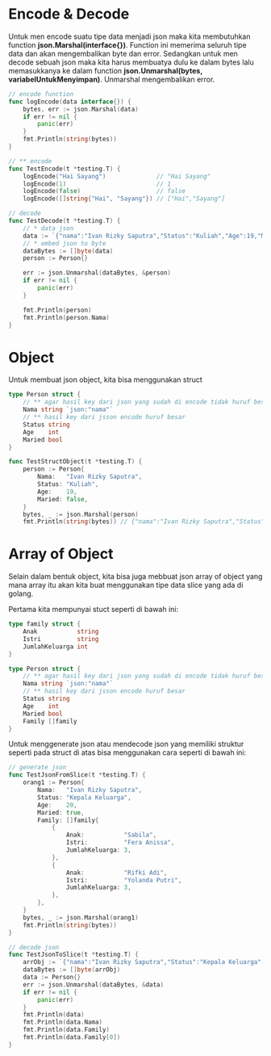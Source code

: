 # Encode & Decode

Untuk men encode suatu tipe data menjadi json maka kita membutuhkan function **json.Marshal(interface{})**. Function ini memerima seluruh tipe data dan akan mengembalikan byte dan error. Sedangkan untuk men decode sebuah json maka kita harus membuatya dulu ke dalam bytes lalu memasukkanya ke dalam function **json.Unmarshal(bytes, variabelUntukMenyimpan)**. Unmarshal mengembalikan error.

```go
// encode function
func logEncode(data interface{}) {
	bytes, err := json.Marshal(data)
	if err != nil {
		panic(err)
	}
	fmt.Println(string(bytes))
}

// ** encode
func TestEncode(t *testing.T) {
	logEncode("Hai Sayang")              // "Hai Sayang"
	logEncode(1)                         // 1
	logEncode(false)                     // false
	logEncode([]string{"Hai", "Sayang"}) // ["Hai","Sayang"]

// decode
func TestDecode(t *testing.T) {
	// * data json
	data := `{"nama":"Ivan Rizky Saputra","Status":"Kuliah","Age":19,"Maried":false}`
	// * embed json to byte
	dataBytes := []byte(data)
	person := Person{}

	err := json.Unmarshal(dataBytes, &person)
	if err != nil {
		panic(err)
	}

	fmt.Println(person)
	fmt.Println(person.Nama)
}
```

# Object

Untuk membuat json object, kita bisa menggunakan struct

```go
type Person struct {
	// ** agar hasil key dari json yang sudah di encode tidak huruf besar
	Nama string `json:"nama"`
	// ** hasil key dari jsson encode huruf besar
	Status string
	Age    int
	Maried bool
}

func TestStructObject(t *testing.T) {
	person := Person{
		Nama:   "Ivan Rizky Saputra",
		Status: "Kuliah",
		Age:    19,
		Maried: false,
	}
	bytes, _ := json.Marshal(person)
	fmt.Println(string(bytes)) // {"nama":"Ivan Rizky Saputra","Status":"Kuliah","Age":19,"Maried":false}
```

# Array of Object

Selain dalam bentuk object, kita bisa juga mebbuat json array of object yang mana array itu akan kita buat menggunakan tipe data slice yang ada di golang.

Pertama kita mempunyai stuct seperti di bawah ini:

```go
type family struct {
	Anak           string
	Istri          string
	JumlahKeluarga int
}

type Person struct {
	// ** agar hasil key dari json yang sudah di encode tidak huruf besar
	Nama string `json:"nama"`
	// ** hasil key dari jsson encode huruf besar
	Status string
	Age    int
	Maried bool
	Family []family
}
```

Untuk menggenerate json atau mendecode json yang memiliki struktur seperti pada struct di atas bisa menggunakan cara seperti di bawah ini: 

```go
// generate json
func TestJsonFromSlice(t *testing.T) {
	orang1 := Person{
		Nama:   "Ivan Rizky Saputra",
		Status: "Kepala Keluarga",
		Age:    20,
		Maried: true,
		Family: []family{
			{
				Anak:           "Sabila",
				Istri:          "Fera Anissa",
				JumlahKeluarga: 3,
			},
			{
				Anak:           "Rifki Adi",
				Istri:          "Yolanda Putri",
				JumlahKeluarga: 3,
			},
		},
	}
	bytes, _ := json.Marshal(orang1)
	fmt.Println(string(bytes))
}

// decode json
func TestJsonToSlice(t *testing.T) {
	arrObj := `{"nama":"Ivan Rizky Saputra","Status":"Kepala Keluarga","Age":20,"Maried":true,"Family":[{"Anak":"Sabila","Istri":"Fera Anissa","JumlahKeluarga":3},{"Anak":"Rifki Adi","Istri":"Yolanda Putri","JumlahKeluarga":3}]}`
	dataBytes := []byte(arrObj)
	data := Person{}
	err := json.Unmarshal(dataBytes, &data)
	if err != nil {
		panic(err)
	}
	fmt.Println(data)
	fmt.Println(data.Nama)
	fmt.Println(data.Family)
	fmt.Println(data.Family[0])
}

```